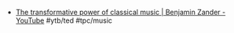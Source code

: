 - [The transformative power of classical music | Benjamin Zander - YouTube](https://www.youtube.com/watch?v=r9LCwI5iErE) #ytb/ted #tpc/music

